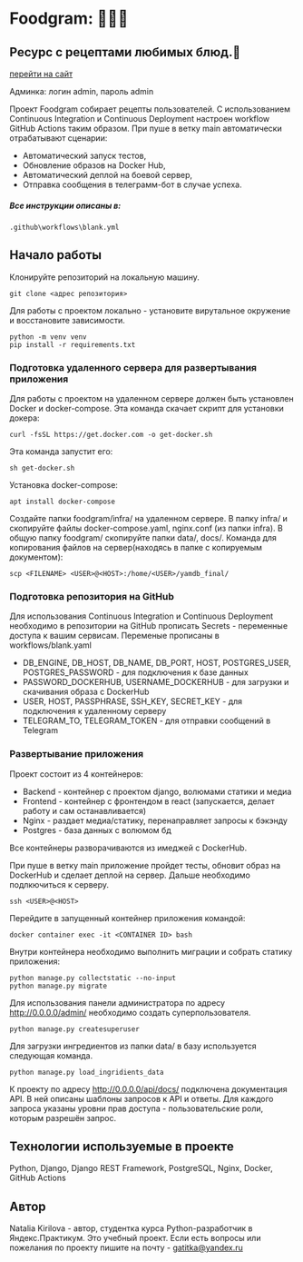 # Foodgram: :meat_on_bone::pancakes::rice_ball:

## Ресурс с рецептами любимых блюд.:memo:
[перейти на сайт](http://51.250.10.113/)

Админка: логин admin, пароль admin

Проект Foodgram собирает рецепты пользователей.
С использованием Continuous Integration и Continuous Deployment настроен workflow GitHub Actions таким образом. При пуше в ветку main автоматически отрабатывают сценарии:

- Автоматический запуск тестов,
- Обновление образов на Docker Hub,
- Автоматический деплой на боевой сервер,
- Отправка сообщения в телеграмм-бот в случае успеха.

##### Все инструкции описаны в:
```
.github\workflows\blank.yml
```

## Начало работы
Клонируйте репозиторий на локальную машину.
```
git clone <адрес репозитория>
```
Для работы с проектом локально - установите вирутальное окружение и восстановите зависимости.
```
python -m venv venv
pip install -r requirements.txt
```
### Подготовка удаленного сервера для развертывания приложения
Для работы с проектом на удаленном сервере должен быть установлен Docker и docker-compose. Эта команда скачает скрипт для установки докера:
```
curl -fsSL https://get.docker.com -o get-docker.sh
```
Эта команда запустит его:
```
sh get-docker.sh
```
Установка docker-compose:
```
apt install docker-compose
```
Создайте папки foodgram/infra/ на удаленном сервере. В папку infra/ и скопируйте файлы docker-compose.yaml, nginx.conf (из папки infra). В общую папку foodgram/ скопируйте папки data/, docs/.
Команда для копирования файлов на сервер(находясь в папке с копируемым документом):
```
scp <FILENAME> <USER>@<HOST>:/home/<USER>/yamdb_final/
```
### Подготовка репозитория на GitHub
Для использования Continuous Integration и Continuous Deployment необходимо в репозитории на GitHub прописать Secrets - переменные доступа к вашим сервисам. Переменые прописаны в workflows/blank.yaml
- DB_ENGINE, DB_HOST, DB_NAME, DB_PORT, HOST, POSTGRES_USER, POSTGRES_PASSWORD - для подключения к базе данных
- PASSWORD_DOCKERHUB, USERNAME_DOCKERHUB - для загрузки и скачивания образа с DockerHub
- USER, HOST, PASSPHRASE, SSH_KEY, SECRET_KEY - для подключения к удаленному серверу
- TELEGRAM_TO, TELEGRAM_TOKEN - для отправки сообщений в Telegram

### Развертывание приложения
Проект состоит из 4 контейнеров:
- Backend - контейнер с проектом django, волюмами статики и медиа
- Frontend - контейнер с фронтендом в react (запускается, делает работу и сам останавливается)
- Nginx - раздает медиа/статику, перенаправляет запросы к бэкэнду
- Postgres - база данных с волюмом бд

Все контейнеры разворачиваются из имеджей с DockerHub.

При пуше в ветку main приложение пройдет тесты, обновит образ на DockerHub и сделает деплой на сервер. Дальше необходимо подлкючиться к серверу.
```
ssh <USER>@<HOST>
```
Перейдите в запущенный контейнер приложения командой:
```
docker container exec -it <CONTAINER ID> bash
```
Внутри контейнера необходимо выполнить миграции и собрать статику приложения:
```
python manage.py collectstatic --no-input
python manage.py migrate
```
Для использования панели администратора по адресу http://0.0.0.0/admin/ необходимо создать суперпользователя.
```
python manage.py createsuperuser
```
Для загрузки ингредиентов из папки data/ в базу используется следующая команда.
```
python manage.py load_ingridients_data
```
К проекту по адресу http://0.0.0.0/api/docs/ подключена документация API. В ней описаны шаблоны запросов к API и ответы. Для каждого запроса указаны уровни прав доступа - пользовательские роли, которым разрешён запрос.
## Технологии используемые в проекте
Python, Django, Django REST Framework, PostgreSQL, Nginx, Docker, GitHub Actions

## Автор
Natalia Kirilova - автор, студентка курса Python-разработчик в Яндекс.Практикум. Это учебный проект. Если есть вопросы или пожелания по проекту пишите на почту - gatitka@yandex.ru
